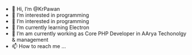 - 👋 Hi, I’m @KrPawan
- 👀 I’m interested in programming
- 👀 I’m interested in programming
- 🌱 I’m currently learning Electron 
- 💞️ I’m am currently working as Core PHP Developer in AArya Techonolgy & management
- 📫 How to reach me ...

<!---
KrPawan/KrPawan is a ✨ special ✨ repository because its `README.md` (this file) appears on your GitHub profile.
You can click the Preview link to take a look at your changes.
--->
